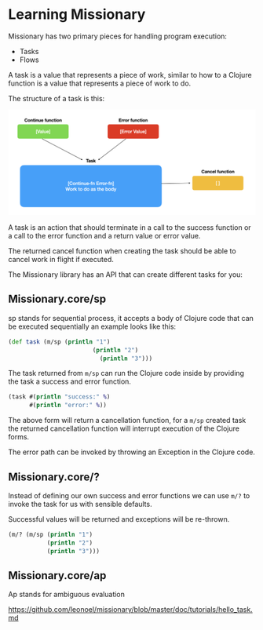 # Learning Missionary



Missionary has two primary pieces for handling program execution:

- Tasks
- Flows

A task is a value that represents a piece of work, similar to how to a Clojure function is a value that represents a piece of work to do.

The structure of a task is this:

![Screenshot 2023-08-26 at 14.53.16-3058127](./assets/Screenshot%202023-08-26%20at%2014.53.16-3058127.png)

A task is an action that should terminate in a call to the success function or a call to the error function and a return value or error value.

The returned cancel function when creating the task should be able to cancel work in flight if executed.

The Missionary library has an API that can create different tasks for you:

## Missionary.core/sp

sp stands for sequential process, it accepts a body of Clojure code that can be executed sequentially an example looks like this:

```clojure
(def task (m/sp (println "1")
      					(println "2")
					      (println "3")))
```

The task returned from `m/sp` can run the Clojure code inside by providing the task a success and error function.

```clojure
(task #(println "success:" %) 
      #(println "error:" %))
```

The above form will return a cancellation function, for a `m/sp` created task the returned cancellation function will interrupt execution of the Clojure forms.

The error path can be invoked by throwing an Exception in the Clojure code.

## Missionary.core/?

Instead of defining our own success and error functions we can use `m/?` to invoke the task for us with sensible defaults.

Successful values will be returned and exceptions will be re-thrown.

```clojure
(m/? (m/sp (println "1")
           (println "2")
           (println "3")))
```



## Missionary.core/ap

Ap stands for ambiguous evaluation







https://github.com/leonoel/missionary/blob/master/doc/tutorials/hello_task.md